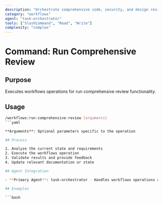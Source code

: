 ```yaml
---
description: "Orchestrate comprehensive code, security, and design review using parallel specialized agents"
category: "workflows"
agent: "task-orchestrator"
tools: ["SlashCommand", "Read", "Write"]
complexity: "complex"
---
```


# Command: Run Comprehensive Review

## Purpose

Executes workflows operations for run comprehensive review functionality.

## Usage

```bash
/workflows:run-comprehensive-review [arguments]
```yaml

**Arguments**: Optional parameters specific to the operation

## Process

1. Analyze the current state and requirements
2. Execute the workflows operation
3. Validate results and provide feedback
4. Update relevant documentation or state

## Agent Integration

- **Primary Agent**: task-orchestrator - Handles workflows operations and coordination

## Examples

```bash
